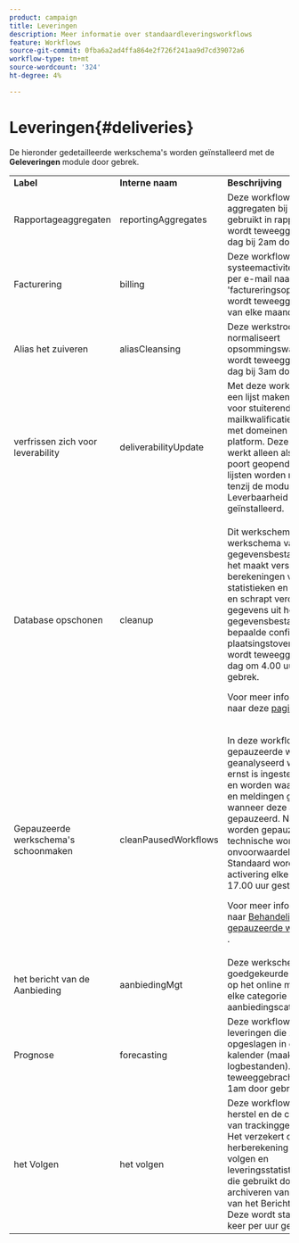 ```yaml
---
product: campaign
title: Leveringen
description: Meer informatie over standaardleveringsworkflows
feature: Workflows
source-git-commit: 0fba6a2ad4ffa864e2f726f241aa9d7cd39072a6
workflow-type: tm+mt
source-wordcount: '324'
ht-degree: 4%

---
```



# Leveringen{#deliveries}



De hieronder gedetailleerde werkschema&#39;s worden geïnstalleerd met de **Geleveringen** module door gebrek.

<table> 
 <tbody> 
  <tr> 
   <td> <strong>Label</strong><br /> </td> 
   <td> <strong> Interne naam </strong><br /> </td> 
   <td> <strong>Beschrijving</strong><br /> </td> 
  </tr> 
  <tr> 
   <td> <span class="uicontrol">Rapportageaggregaten</span> <br /> </td> 
   <td> <span class="uicontrol">reportingAggregates</span> <br /> </td> 
   <td> Deze workflow werkt aggregaten bij die worden gebruikt in rapporten. Het wordt teweeggebracht elke dag bij 2am door gebrek.<br /> </td> 
  </tr> 
  <tr> 
   <td> <span class="uicontrol">Facturering</span> <br /> </td> 
   <td> <span class="uicontrol">billing</span> <br /> </td> 
   <td> Deze workflow stuurt het systeemactiviteitenrapport per e-mail naar de 'factureringsoperator'. Het wordt teweeggebracht 25th van elke maand door gebrek.<br /> </td> 
  </tr> 
  <tr> 
   <td> <span class="uicontrol"> Alias het zuiveren </span> <br /> </td> 
   <td> <span class="uicontrol"> aliasCleansing </span> <br /> </td> 
   <td> Deze werkstroom normaliseert opsommingswaarden. Het wordt teweeggebracht elke dag bij 3am door gebrek.<br /> </td> 
  </tr> 
  <tr> 
   <td> <span class="uicontrol"> verfrissen zich voor leverability </span> <br /> </td> 
   <td> <span class="uicontrol">deliverabilityUpdate</span> <br /> </td> 
   <td> Met deze workflow kunt u een lijst maken met regels voor stuiterende mailkwalificatie en een lijst met domeinen en MX's in het platform. Deze workflow werkt alleen als de HTTPS-poort geopend is. Deze lijsten worden niet bijgewerkt tenzij de module van de Leverbaarheid wordt geïnstalleerd.<br /> </td> 
  </tr> 
  <tr> 
   <td> <span class="uicontrol">Database opschonen</span> <br /> </td> 
   <td> <span class="uicontrol">cleanup</span> <br /> </td> 
   <td> <p>Dit werkschema is het werkschema van het gegevensbestandonderhoud: het maakt verschillende berekeningen van de statistieken en de processen, en schrapt verouderde gegevens uit het gegevensbestand volgens de bepaalde configuratie in de plaatsingstovenaar. Het wordt teweeggebracht elke dag om 4.00 uur door gebrek.</p> <p>Voor meer informatie, verwijs naar deze <a href="../../production/using/database-cleanup-workflow.md"> pagina </a>.</p> </td> 
  </tr> 
  <tr> 
   <td> <span class="uicontrol"> Gepauzeerde werkschema's schoonmaken </span> <br /> </td> 
   <td> <span class="uicontrol"> cleanPausedWorkflows </span> <br /> </td> 
   <td> <p>In deze workflow worden gepauzeerde workflows geanalyseerd waarvoor de ernst is ingesteld op Normaal en worden waarschuwingen en meldingen geactiveerd wanneer deze al te lang zijn gepauzeerd. Na een maand worden gepauzeerde technische workflows onvoorwaardelijk gestopt. Standaard wordt de activering elke maandag om 17.00 uur gestart.</p> <p>Voor meer informatie, verwijs naar <a href="monitoring-workflow-execution.md#handling-of-paused-workflows" target="_blank"> Behandeling van gepauzeerde werkschema's </a>.</p></td> 
  </tr> 
  <tr> 
   <td> <span class="uicontrol"> het bericht van de Aanbieding </span> <br /> </td> 
   <td> <span class="uicontrol"> aanbiedingMgt </span> <br /> </td> 
   <td> Deze werkschema stelt goedgekeurde aanbiedingen op het online milieu, evenals elke categorie in de aanbiedingscatalogus op.<br /> </td> 
  </tr> 
  <tr> 
   <td> <span class="uicontrol">Prognose</span> <br /> </td> 
   <td> <span class="uicontrol">forecasting</span> <br /> </td> 
   <td> Deze workflow analyseert leveringen die zijn opgeslagen in de voorlopige kalender (maakt voorlopige logbestanden). Het wordt teweeggebracht elke dag bij 1am door gebrek.<br /> </td> 
  </tr> 
  <tr> 
   <td> <span class="uicontrol"> het Volgen </span> <br /> </td> 
   <td> <span class="uicontrol"> het volgen </span> <br /> </td> 
   <td> Deze workflow voert het herstel en de consolidatie van trackinggegevens uit. Het verzekert ook de herberekening van het volgen en leveringsstatistieken, vooral die gebruikt door het archiveren van het Centrum van het Bericht werkschema. Deze wordt standaard één keer per uur geactiveerd. <br /> </td> 
  </tr> 
 </tbody> 
</table>


